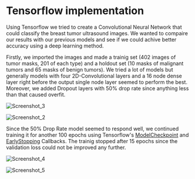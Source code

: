 # Tensorflow implementation

Using Tensorflow we tried to create a Convolutional Neural Network that could classify the breast tumor ultrasound images. We wanted to compaire our results with our previous models and see if we could achive better accuracy using a deep learning method.

Firstly, we imported the images and made a trainig set (402 images of tumor masks, 201 of each type) and a holdout set (10 masks of malignant tumors and 65 masks of benign tumors). We tried a lot of models but generally models with four 2D-Convolutional layers and a 16 node dense layer right before the output single node layer seemed to perform the best. Moreover, we added Dropout layers with 50% drop rate since anything less than that caused overfit.

![Screenshot_3](https://user-images.githubusercontent.com/61820986/175614011-e6cedf3e-caf3-4f80-809e-a6a2ebbd3d19.png)

![Screenshot_2](https://user-images.githubusercontent.com/61820986/175609986-60fe707b-4e7c-4151-8919-78d6f82627a8.png)


Since the 50% Drop Rate model seemed to respond well, we continued training it for another 100 epochs using Tensorflow's [ModelCheckpoint](https://www.tensorflow.org/api_docs/python/tf/keras/callbacks/ModelCheckpoint?version=nightly) and [EarlyStopping](https://www.tensorflow.org/api_docs/python/tf/keras/callbacks/EarlyStopping) Callbacks. The trainig stopped after 15 epochs since the validation loss could not be improved any further.

![Screenshot_4](https://user-images.githubusercontent.com/61820986/175616039-f21a3880-a08f-4a11-b478-d884991ff7b5.png)

![Screenshot_5](https://user-images.githubusercontent.com/61820986/175616262-c2074cb7-e0a8-44ab-8787-8958b730b0eb.png)
